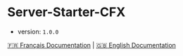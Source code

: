 # Server-Starter-CFX

- version: ``1.0.0``

[:fr: Français Documentation](./documention_fr.md) | [:uk: English Documentation](./documention_en.md)
